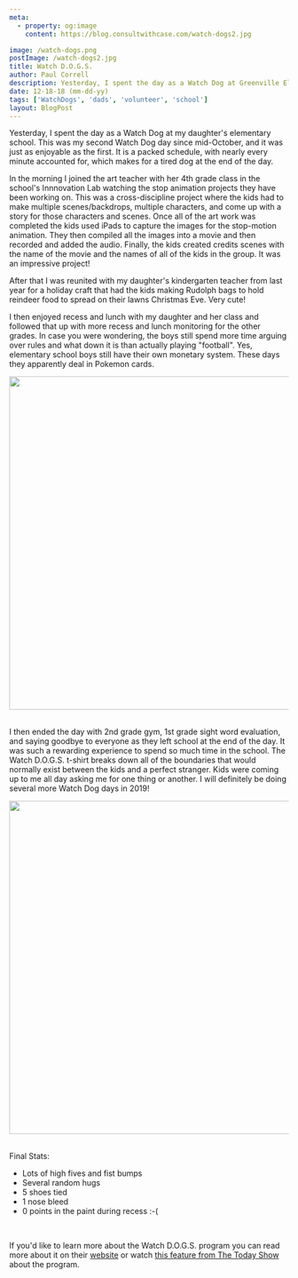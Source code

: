 ```yaml
---
meta:
  - property: og:image
    content: https://blog.consultwithcase.com/watch-dogs2.jpg

image: /watch-dogs.png
postImage: /watch-dogs2.jpg
title: Watch D.O.G.S.
author: Paul Correll
description: Yesterday, I spent the day as a Watch Dog at Greenville Elementary School where my daughter attends 1st grade. This was my second Watch Dog day since mid-October, and it was just as enjoyable as the first. As you'll see in the schedule below every minute is accounted for and it makes for a tired dog at the end of the day.
date: 12-18-18 (mm-dd-yy)
tags: ['WatchDogs', 'dads', 'volunteer', 'school']
layout: BlogPost
---
```


Yesterday, I spent the day as a Watch Dog at my daughter's elementary school. This was my second Watch Dog day since mid-October, and it was just as enjoyable as the first. It is a packed schedule, with nearly every minute accounted for, which makes for a tired dog at the end of the day.

In the morning I joined the art teacher with her 4th grade class in the school's Innnovation Lab watching the stop animation projects they have been working on. This was a cross-discipline project where the kids had to make multiple scenes/backdrops, multiple characters, and come up with a story for those characters and scenes. Once all of the art work was completed the kids used iPads to capture the images for the stop-motion animation. They then compiled all the images into a movie and then recorded and added the audio. Finally, the kids created credits scenes with the name of the movie and the names of all of the kids in the group. It was an impressive project!

After that I was reunited with my daughter's kindergarten teacher from last year for a holiday craft that had the kids making Rudolph bags to hold reindeer food to spread on their lawns Christmas Eve. Very cute!

I then enjoyed recess and lunch with my daughter and her class and followed that up with more recess and lunch monitoring for the other grades. In case you were wondering, the boys still spend more time arguing over rules and what down it is than actually playing "football". Yes, elementary school boys still have their own monetary system. These days they apparently deal in Pokemon cards.

<center><img src="/IMG_6669.jpg" width="600"/></center><br/>

I then ended the day with 2nd grade gym, 1st grade sight word evaluation, and saying goodbye to everyone as they left school at the end of the day. It was such a rewarding experience to spend so much time in the school. The Watch D.O.G.S. t-shirt breaks down all of the boundaries that would normally exist between the kids and a perfect stranger. Kids were coming up to me all day asking me for one thing or another. I will definitely be doing several more Watch Dog days in 2019!

<center><img src="/IMG_6668.jpg" width="600"/></center><br/>

Final Stats:

<ul>
  <li>Lots of high fives and fist bumps</li>
  <li>Several random hugs</li>
  <li>5 shoes tied</li>
  <li>1 nose bleed</li>
  <li>0 points in the paint during recess :-(</li>
</ul><br/>

If you'd like to learn more about the Watch D.O.G.S. program you can read more about it on their <a href="https://dadsofgreatstudents.com/" target="_blank">website</a> or watch <a href="https://www.youtube.com/watch?v=CM9nUoWOOvs" target="_blank">this feature from The Today Show</a> about the program.
